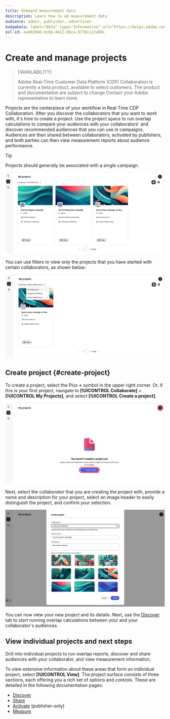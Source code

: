 ```yaml
---
title: Onboard measurement data
description: Learn how to ad measurement data
audience: admin, publisher, advertiser
badgebeta: label="Beta" type="Informative" url="https://helpx.adobe.com/legal/product-descriptions/real-time-customer-data-platform-b2b-edition-prime-and-ultimate-packages.html newtab=true"
exl-id: ae492846-bc0a-4422-86ca-577bcc1fa60c
---
```

# Create and manage projects

>[!AVAILABILITY]
>
>Adobe Real-Time Customer Data Platform (CDP) Collaboration is currently a beta product, available to select customers. The product and documentation are subject to change Contact your Adobe representative to learn more.

Projects are the centerpiece of your workflow in Real-Time CDP Collaboration. After you discover the collaborators that you want to work with, it's time to create a project. Use the project space to run overlap calculations to compare your audiences with your collaborators' and discover recommended audiences that you can use in campaigns. Audiences are then shared between collaborators, activated by publishers, and both parties can then view measurement reports about audience performance.

>[!TIP]
>
>Projects should generally be associated with a single campaign.

![View of all projects, unfiltered.](/help/assets/collaborate/manage-view-projects/projects-overview-page.png)

You can use filters to view only the projects that you have started with certain collaborators, as shown below:

![Filtered view of projects with a single collaborator.](/help/assets/collaborate/manage-view-projects/filtered-project-view.png)

## Create project {#create-project}

To create a project, select the Plus **+** symbol in the upper right corner. Or, if this is your first project, navigate to **[!UICONTROL Collaborate]** > **[!UICONTROL My Projects]**, and select **[!UICONTROL Create a project]**.

![Select plus symbol or Create a project to set up a new project.](/help/assets/collaborate/manage-view-projects/create-project.png)

Next, select the collaborator that you are creating the project with, provide a name and description for your project, select an image header to easily distinguish the project, and confirm your selection.

![Required options to set up a new project](/help/assets/collaborate/manage-view-projects/create-project-required-info.png)

You can now view your new project and its details. Next, use the [Discover](/help/guide/collaborate/discover.md) tab to start running overlap calculations between your and your collaborator's audiences.

## View individual projects and next steps

Drill into individual projects to run overlap reports, discover and share audiences with your collaborator, and view measurement information.

To view extensive information about these areas that form an individual project, select **[!UICONTROL View]**. The project surface consists of three sections, each offering you a rich set of options and controls. These are detailed in the following documentation pages:

* [Discover](/help/guide/collaborate/discover.md)
* [Share](/help/guide/collaborate/share.md)
* [Activate](/help/guide/collaborate/activate.md) (publisher-only)
* [Measure](/help/guide/collaborate/measure.md)
